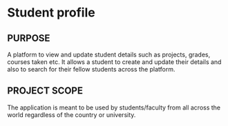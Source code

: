 # Student profile
<h2>PURPOSE</h2>
A platform to view and update student details such as projects, grades, courses taken etc. It allows a student to create and update their details and also to search for their fellow students across the platform.
<h2>PROJECT SCOPE</h2>
The application is meant to be used by students/faculty from all across the world regardless of the country or university.
